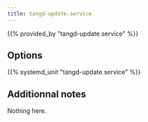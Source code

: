```yaml
---
title: tangd-update.service
---
```


{{% provided_by "tangd-update.service" %}}

## Options

{{% systemd_unit "tangd-update.service" %}}

## Additionnal notes

Nothing here.